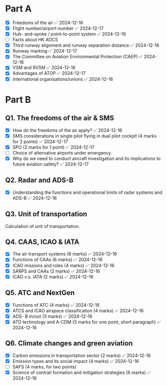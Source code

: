 # Part A
- [x] Freedoms of the air ✅ 2024-12-16
- [x] Flight number/airport number ✅ 2024-12-17
- [x] Hub- and-spoke / point-to-point system ✅ 2024-12-16
- [ ] Facts about HK AOCS
- [x] Third runway alignment and runway separation distance ✅ 2024-12-16
- [x] Runway marking ✅ 2024-12-17
- [x] The Committee on Aviation Environmental Protection (CAEP) ✅ 2024-12-16
- [x] VSM and RVSM ✅ 2024-12-16
- [x] Advantages of ATOP ✅ 2024-12-17
- [x] International organisations/unions ✅ 2024-12-16

# Part B
## Q1. The freedoms of the air & SMS
- [x] How do the freedoms of the air apply? ✅ 2024-12-16
- [x] SMS considerations in single pilot flying in dual pilot cockpit (4 marks for 2 points) ✅ 2024-12-17
- [x] SPO (2 marks for 1 point) ✅ 2024-12-17
- [ ] Choice of alternative airports under emergency.
- [x] Why do we need to conduct aircraft investigation and its implications to future aviation safety? ✅ 2024-12-17
## Q2. Radar and ADS-B
- [x] Understanding the functions and operational limits of radar systems and ADS-B ✅ 2024-12-16
## Q3. Unit of transportation
Calculation of unit of transportation.
## Q4. CAAS, ICAO & IATA
- [x] The air transport systems (6 marks) ✅ 2024-12-16
- [x] Functions of CAAs (6 marks) ✅ 2024-12-16
- [x] ICAO missions and roles (4 marks) ✅ 2024-12-16
- [x] SARPS and CAAs (2 marks) ✅ 2024-12-16
- [x] ICAO v.s. IATA (2 marks) ✅ 2024-12-16
## Q5. ATC and NextGen
- [x] Functions of ATC (4 marks) ✅ 2024-12-16
- [x] ATCS and ICAO airspace classification (4 marks) ✅ 2024-12-16
- [x] ADS- B in/out (3 marks) ✅ 2024-12-16
- [x] ATD technology and A-CDM (3 marks for one point, short paragraph) ✅ 2024-12-16
## Q6. Climate changes and green aviation
- [x] Carbon emissions in transportation sector (2 marks) ✅ 2024-12-16
- [x] Emission types and its social impact (4 marks) ✅ 2024-12-16
- [ ] SAFS (4 marks, for two points)
- [x] Science of contrail formation and mitigation strategies (6 marks) ✅ 2024-12-16